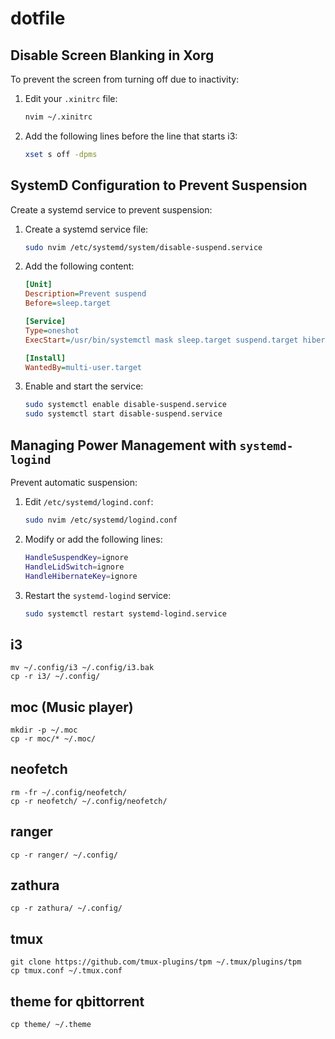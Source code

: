 # dotfile

## Disable Screen Blanking in Xorg

To prevent the screen from turning off due to inactivity:

1. Edit your `.xinitrc` file:

    ```sh
    nvim ~/.xinitrc
    ```

2. Add the following lines before the line that starts i3:

    ```sh
    xset s off -dpms
    ```

## SystemD Configuration to Prevent Suspension

Create a systemd service to prevent suspension:

1. Create a systemd service file:

    ```sh
    sudo nvim /etc/systemd/system/disable-suspend.service
    ```

2. Add the following content:

    ```ini
    [Unit]
    Description=Prevent suspend
    Before=sleep.target

    [Service]
    Type=oneshot
    ExecStart=/usr/bin/systemctl mask sleep.target suspend.target hibernate.target hybrid-sleep.target

    [Install]
    WantedBy=multi-user.target
    ```

3. Enable and start the service:

    ```sh
    sudo systemctl enable disable-suspend.service
    sudo systemctl start disable-suspend.service
    ```

## Managing Power Management with `systemd-logind`

Prevent automatic suspension:

1. Edit `/etc/systemd/logind.conf`:

    ```sh
    sudo nvim /etc/systemd/logind.conf
    ```

2. Modify or add the following lines:

    ```sh
    HandleSuspendKey=ignore
    HandleLidSwitch=ignore
    HandleHibernateKey=ignore
    ```

3. Restart the `systemd-logind` service:

    ```sh
    sudo systemctl restart systemd-logind.service
    ```

## i3 

```
mv ~/.config/i3 ~/.config/i3.bak
cp -r i3/ ~/.config/
```

## moc (Music player) 

```
mkdir -p ~/.moc
cp -r moc/* ~/.moc/
```

## neofetch

```
rm -fr ~/.config/neofetch/ 
cp -r neofetch/ ~/.config/neofetch/
```

## ranger

```
cp -r ranger/ ~/.config/
```

## zathura

```
cp -r zathura/ ~/.config/
```

## tmux

```
git clone https://github.com/tmux-plugins/tpm ~/.tmux/plugins/tpm
cp tmux.conf ~/.tmux.conf
```

## theme for qbittorrent

```
cp theme/ ~/.theme
```
